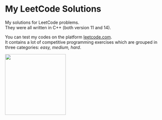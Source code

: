 # My LeetCode Solutions

My solutions for LeetCode problems. <br/>
They were all written in C++ (both version 11 and 14).

You can test my codes on the platform [leetcode.com](https://leetcode.com/problemset/all/). <br/>
It contains a lot of competitive programming exercises which are grouped in three categories: _easy, medium, hard_.

<img src="https://miro.medium.com/max/1400/1*gBkMCGTAdSk4tu17SCa7RQ.png" height="200px"/> 
